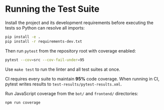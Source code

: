 # Running the Test Suite

Install the project and its development requirements before executing the tests so Python can resolve all imports:

```bash
pip install -e .
pip install -r requirements-dev.txt
```

Then run `pytest` from the repository root with coverage enabled:

```bash
pytest --cov=src --cov-fail-under=95
```

Use `make test` to run the linter and all test suites at once.

CI requires every suite to maintain **95%** code coverage.
When running in CI, pytest writes results to `test-results/pytest-results.xml`.

Run JavaScript coverage from the `bot/` and `frontend/` directories:

```bash
npm run coverage
```
